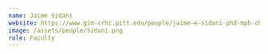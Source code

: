 ```yaml
---
name: Jaime Sidani
website: https://www.gim-crhc.pitt.edu/people/jaime-e-sidani-phd-mph-ches
image: /assets/people/Sidani.png
role: Faculty
---
```

